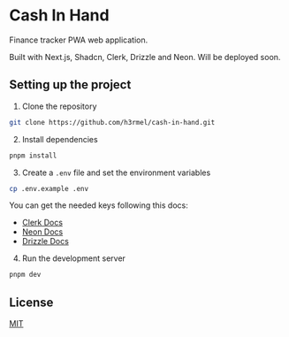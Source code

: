 # Cash In Hand

Finance tracker PWA web application.

Built with Next.js, Shadcn, Clerk, Drizzle and Neon. Will be deployed soon.

## Setting up the project

1. Clone the repository

```bash
git clone https://github.com/h3rmel/cash-in-hand.git
```

2. Install dependencies

```bash
pnpm install
```

3. Create a `.env` file and set the environment variables

```bash
cp .env.example .env
```

You can get the needed keys following this docs:

- [Clerk Docs](https://clerk.com/docs/quickstarts/setup-clerk)
- [Neon Docs](https://neon.tech/docs/guides/nextjs)
- [Drizzle Docs](https://orm.drizzle.team/docs/connect-neon)

4. Run the development server

```bash
pnpm dev
```

## License

[MIT](LICENSE)

